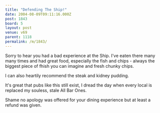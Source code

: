 ```yaml
---
title: "Defending The Ship!"
date: 2004-08-09T09:11:16.000Z
post: 1843
board: 5
layout: post
venue: v69
parent: 1118
permalink: /m/1843/
---
```

Sorry to hear you had a bad experience at the Ship. I've eaten there many many times and had great food, especially the fish and chips - always the biggest piece of fhish you can imagine and fresh chunky chips. 

I can also heartily recommend the steak and kidney pudding.

It's great that pubs like this still exist, I dread the day when every local is replaced my souless, stale All Bar Ones.

Shame no apology was offered for your dining experience but at least a refund was given.
